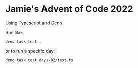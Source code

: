 # Jamie's Advent of Code 2022

Using Typescript and Deno.

Run like:

```
deno task test .
```

or to run a specific day:

```
deno task test days/02/test.ts
```
